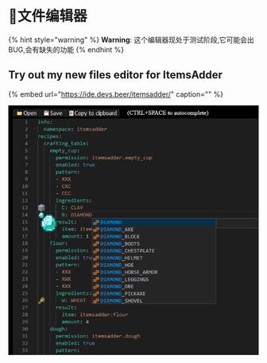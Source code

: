 # 📄文件编辑器

{% hint style="warning" %}
**Warning**: 这个编辑器现处于测试阶段,它可能会出BUG,会有缺失的功能
{% endhint %}

## Try out my new files editor for ItemsAdder

{% embed url="https://ide.devs.beer/itemsadder/" caption="" %}

![](.gitbook/assets/image%20%2814%29.png)


